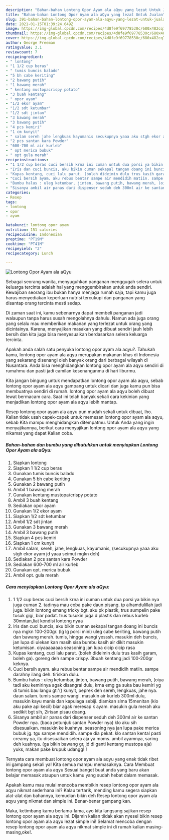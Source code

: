 ```yaml
---
description: "Bahan-bahan Lontong Opor Ayam ala aQyu yang lezat Untuk Jualan"
title: "Bahan-bahan Lontong Opor Ayam ala aQyu yang lezat Untuk Jualan"
slug: 391-bahan-bahan-lontong-opor-ayam-ala-aqyu-yang-lezat-untuk-jualan
date: 2021-01-15T01:39:24.649Z
image: https://img-global.cpcdn.com/recipes/4d8fe9f69778530c/680x482cq70/lontong-opor-ayam-ala-aqyu-foto-resep-utama.jpg
thumbnail: https://img-global.cpcdn.com/recipes/4d8fe9f69778530c/680x482cq70/lontong-opor-ayam-ala-aqyu-foto-resep-utama.jpg
cover: https://img-global.cpcdn.com/recipes/4d8fe9f69778530c/680x482cq70/lontong-opor-ayam-ala-aqyu-foto-resep-utama.jpg
author: George Freeman
ratingvalue: 3.1
reviewcount: 7
recipeingredient:
- " lontong"
- "1 1/2 cup beras"
- " tumis buncis balado"
- "5 bh cabe keriting"
- "2 bawang putih"
- "1 bawang merah"
- " kentang mustopacrispy potato"
- "3 buah kentang"
- " opor ayam"
- "1/2 ekor ayam"
- "1/2 sdt ketumbar"
- "1/2 sdt jintan"
- "3 bawang merah"
- "3 bawang putih"
- "4 pcs kemiri"
- "1 cm kunyit"
- " salam sereh jahe lengkuas kayumanis secukupnya yaaa aku stgh ekor ayam jd yaaa seimut mgkn deh"
- "2 pcs santan kara Powder"
- "600-700 ml air kurleb"
- " opt merica bubuk"
- " opt gula merah"
recipeinstructions:
- "1 1/2 cup beras cuci bersih krna ini cuman untuk dua porsi ya bikin nya juga cuman 2. tadinya mau coba pake daun pisang. tp alhamdulillah jadi juga. bikin lontong emang tricky bgt. aku pk plastik, trus sumpelin pake tusuk gigi, biar padat. trus tusukin juga d plastik dan rebus kurleb 30mntan,liat kondisi lontong nyaa"
- "Iris dan cuci buncis, aku bikin cuman sekapal tangan doang ini buncis nya mgkn 100-200gr. (lg lg porsi mini) uleg cabe keriting, bawang putih dan bawang merah. tumis, hingga wangi yesssh. masukin deh buncis, jan lupa di ulekan kan masih sisa bumbu kasih air dikit masukin ketumisan. oiyaaaaaaaa seasoning jan lupa cicip cicip rasa"
- "Kupas kentang, cuci lalu parut. (boleh dideimin dulu trus kasih garam, boleh ga). goreng deh sampe crispy. 3buah kentang jadi 100-200gr keknya."
- "Cuci bersih ayam. aku rebus bentar sampe air mendidih matiin. sampe darahny ilang deh. tiriskan dulu."
- "Bumbu halus : uleg ketumbar, jinten, bawang putih, bawang merah, (oiya tadi aku kemirinya agak disangrai dulu, krna emg ga suka bau kemiri yg di tumis bau langu gt:&#39;() kunyit, peprek deh sereh, lengkuas, jahe nya. daun salam. tumis sampe wangi. masukin air kurleb 300ml dulu, masukin kayu manis dan kapulaga sebiji. diamkan slma 15menitan (klo aku pake api kecil) biar agak meresap k ayam. masukin gula merah aku sedikit bgt sih, 2irisan pisau doang."
- "Sisanya ambil air panas dari dispenser seduh deh 300ml air ke santan Powder nya. (baca petunjuk santan Powder nya) klo aku sih disesuaikan. masukin ke kuahnya. seasoning nya jan lupa pake merica bubuk jg. tgu sampe mendidih. sampe dia pekat. klo santan kental pasti creamy ya, itu disesuaikan selera aja ya moms. ambil ayamnya, saring deh kuahnya. (ga bikin bawang gr, jd di ganti kentang mustopa aja) yuks, makan pake krupuk udangg!!!"
categories:
- Resep
tags:
- lontong
- opor
- ayam

katakunci: lontong opor ayam 
nutrition: 151 calories
recipecuisine: Indonesian
preptime: "PT19M"
cooktime: "PT41M"
recipeyield: "2"
recipecategory: Lunch

---
```



![Lontong Opor Ayam ala aQyu](https://img-global.cpcdn.com/recipes/4d8fe9f69778530c/680x482cq70/lontong-opor-ayam-ala-aqyu-foto-resep-utama.jpg)

Sebagai seorang wanita, menyuguhkan panganan menggugah selera untuk keluarga tercinta adalah hal yang menggembirakan untuk anda sendiri. Kewajiban seorang ibu bukan hanya menjaga rumah saja, tapi kamu juga harus menyediakan keperluan nutrisi tercukupi dan panganan yang disantap orang tercinta mesti sedap.

Di zaman  saat ini, kamu sebenarnya dapat membeli panganan jadi walaupun tanpa harus susah mengolahnya dahulu. Namun ada juga orang yang selalu mau memberikan makanan yang terlezat untuk orang yang dicintainya. Karena, menyajikan masakan yang dibuat sendiri jauh lebih bersih dan kita juga bisa menyesuaikan berdasarkan selera keluarga tercinta. 



Apakah anda salah satu penyuka lontong opor ayam ala aqyu?. Tahukah kamu, lontong opor ayam ala aqyu merupakan makanan khas di Indonesia yang sekarang disenangi oleh banyak orang dari berbagai wilayah di Nusantara. Anda bisa menghidangkan lontong opor ayam ala aqyu sendiri di rumahmu dan pasti jadi camilan kesenanganmu di hari liburmu.

Kita jangan bingung untuk mendapatkan lontong opor ayam ala aqyu, sebab lontong opor ayam ala aqyu gampang untuk dicari dan juga kamu pun bisa membuatnya sendiri di rumah. lontong opor ayam ala aqyu boleh dibuat lewat bermacam cara. Saat ini telah banyak sekali cara kekinian yang menjadikan lontong opor ayam ala aqyu lebih mantap.

Resep lontong opor ayam ala aqyu pun mudah sekali untuk dibuat, lho. Kalian tidak usah capek-capek untuk memesan lontong opor ayam ala aqyu, sebab Kita mampu menghidangkan ditempatmu. Untuk Anda yang ingin menyajikannya, berikut cara menyajikan lontong opor ayam ala aqyu yang nikamat yang dapat Kalian coba.

<!--inarticleads1-->

##### Bahan-bahan dan bumbu yang dibutuhkan untuk menyiapkan Lontong Opor Ayam ala aQyu:

1. Siapkan  lontong
1. Siapkan 1 1/2 cup beras
1. Gunakan  tumis buncis balado
1. Gunakan 5 bh cabe keriting
1. Gunakan 2 bawang putih
1. Ambil 1 bawang merah
1. Gunakan  kentang mustopa/crispy potato
1. Ambil 3 buah kentang
1. Sediakan  opor ayam
1. Gunakan 1/2 ekor ayam
1. Siapkan 1/2 sdt ketumbar
1. Ambil 1/2 sdt jintan
1. Gunakan 3 bawang merah
1. Ambil 3 bawang putih
1. Siapkan 4 pcs kemiri
1. Siapkan 1 cm kunyit
1. Ambil  salam, sereh, jahe, lengkuas, kayumanis, (secukupnya yaaa aku stgh ekor ayam jd yaaa seimut mgkn deh)
1. Sediakan 2 pcs santan kara Powder
1. Sediakan 600-700 ml air kurleb
1. Gunakan  opt. merica bubuk
1. Ambil  opt. gula merah




<!--inarticleads2-->

##### Cara menyiapkan Lontong Opor Ayam ala aQyu:

1. 1 1/2 cup beras cuci bersih krna ini cuman untuk dua porsi ya bikin nya juga cuman 2. tadinya mau coba pake daun pisang. tp alhamdulillah jadi juga. bikin lontong emang tricky bgt. aku pk plastik, trus sumpelin pake tusuk gigi, biar padat. trus tusukin juga d plastik dan rebus kurleb 30mntan,liat kondisi lontong nyaa
1. Iris dan cuci buncis, aku bikin cuman sekapal tangan doang ini buncis nya mgkn 100-200gr. (lg lg porsi mini) uleg cabe keriting, bawang putih dan bawang merah. tumis, hingga wangi yesssh. masukin deh buncis, jan lupa di ulekan kan masih sisa bumbu kasih air dikit masukin ketumisan. oiyaaaaaaaa seasoning jan lupa cicip cicip rasa
1. Kupas kentang, cuci lalu parut. (boleh dideimin dulu trus kasih garam, boleh ga). goreng deh sampe crispy. 3buah kentang jadi 100-200gr keknya.
1. Cuci bersih ayam. aku rebus bentar sampe air mendidih matiin. sampe darahny ilang deh. tiriskan dulu.
1. Bumbu halus : uleg ketumbar, jinten, bawang putih, bawang merah, (oiya tadi aku kemirinya agak disangrai dulu, krna emg ga suka bau kemiri yg di tumis bau langu gt:&#39;() kunyit, peprek deh sereh, lengkuas, jahe nya. daun salam. tumis sampe wangi. masukin air kurleb 300ml dulu, masukin kayu manis dan kapulaga sebiji. diamkan slma 15menitan (klo aku pake api kecil) biar agak meresap k ayam. masukin gula merah aku sedikit bgt sih, 2irisan pisau doang.
1. Sisanya ambil air panas dari dispenser seduh deh 300ml air ke santan Powder nya. (baca petunjuk santan Powder nya) klo aku sih disesuaikan. masukin ke kuahnya. seasoning nya jan lupa pake merica bubuk jg. tgu sampe mendidih. sampe dia pekat. klo santan kental pasti creamy ya, itu disesuaikan selera aja ya moms. ambil ayamnya, saring deh kuahnya. (ga bikin bawang gr, jd di ganti kentang mustopa aja) yuks, makan pake krupuk udangg!!!




Ternyata cara membuat lontong opor ayam ala aqyu yang enak tidak ribet ini gampang sekali ya! Kita semua mampu memasaknya. Cara Membuat lontong opor ayam ala aqyu Sesuai banget buat anda yang baru akan belajar memasak ataupun untuk kamu yang sudah hebat dalam memasak.

Apakah kamu mau mulai mencoba membikin resep lontong opor ayam ala aqyu nikmat sederhana ini? Kalau tertarik, mending kamu segera siapkan alat-alat dan bahannya, kemudian bikin deh Resep lontong opor ayam ala aqyu yang nikmat dan simple ini. Benar-benar gampang kan. 

Maka, ketimbang kamu berlama-lama, ayo kita langsung sajikan resep lontong opor ayam ala aqyu ini. Dijamin kalian tiidak akan nyesel bikin resep lontong opor ayam ala aqyu lezat simple ini! Selamat mencoba dengan resep lontong opor ayam ala aqyu nikmat simple ini di rumah kalian masing-masing,oke!.

